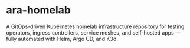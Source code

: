 # ara-homelab
A GitOps-driven Kubernetes homelab infrastructure repository for testing operators, ingress controllers, service meshes, and self-hosted apps — fully automated with Helm, Argo CD, and K3d.
